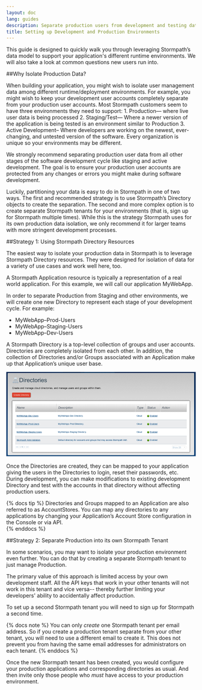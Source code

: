 ```yaml
---
layout: doc
lang: guides
description: Separate production users from development and testing data for easy, secure development against Stormpath.
title: Setting up Development and Production Environments
---
```


This guide is designed to quickly walk you through leveraging Stormpath’s data model to support your application's different runtime environments. We will also take a look at common questions new users run into. 

##Why Isolate Production Data?

When building your application, you might wish to isolate user management data among different runtime/deployment environments.  For example, you might wish to keep your development user accounts completely separate from your production user accounts.  Most Stormpath customers seem to have three environments they need to support: 1.  Production— where live user data is being processed 2. Staging/Test— Where a newer version of the application is being tested is an environment similar to Production 3. Active Development– Where developers are working on the newest, ever-changing, and untested version of the software.  Every organization is unique so your environments may be different.

We strongly recommend separating production user data from all other stages of the software development cycle like staging and active development. The goal is to ensure your production user accounts are protected from any changes or errors you might make during software development. 

Luckily, partitioning your data is easy to do in Stormpath in one of two ways.  The first and recommended strategy is to use Stormpath’s Directory objects to create the separation.  The second and more complex option is to create separate Stormpath tenants for your environments (that is, sign up for Stormpath multiple times).  While this is the strategy Stormpath uses for its own production data isolation, we only recommend it for larger teams with more stringent development processes. 

##Strategy 1: Using Stormpath Directory Resources

The easiest way to isolate your production data in Stormpath is to leverage Stormpath Directory resources.  They were designed for isolation of data for a variety of use cases and work well here, too.  

A Stormpath Application resource is typically a representation of a real world application.  For this example, we will call our application MyWebApp.  

In order to separate Production from Staging and other environments, we will create one new Directory to represent each stage of your development cycle. For example: 

* MyWebApp–Prod-Users
* MyWebApp–Staging-Users
* MyWebApp–Dev-Users

A Stormpath Directory is a top-level collection of groups and user accounts.  Directories are completely isolated from each other.  In addition, the collection of Directories and/or Groups associated with an Application make up that Application’s unique user base.  

![Development, Test, and Production User Directoriess](/images/dev-test-prod-dir.png)

Once the Directories are created, they can be mapped to your application giving the users in the Directories to login, reset their passwords, etc.  During development, you can make modifications to existing development Directory and test with the accounts in that directory without affecting production users.

{% docs tip %}
 Directories and Groups mapped to an Application are also referred to as AccountStores.  You can map any directories to any applications by changing your Application’s Account Store configuration in the Console or via API.  
{% enddocs %}

##Strategy 2: Separate Production into its own Stormpath Tenant

In some scenarios, you may want to isolate your production environment even further.  You can do that by creating a separate Stormpath tenant to just manage Production.

The primary value of this approach is limited access by your own development staff.  All the API keys that work in your other tenants will not work in this tenant and vice versa-- thereby further limiting your developers' ability to accidentally affect production.

To set up a second Stormpath tenant you will need to sign up for Stormpath a second time.  

{% docs note %}
 You can only _create_ one Stormpath tenant per email address.  So if you create a production tenant separate from your other tenant, you will need to use a different email to create it.  This does not prevent you from having the same email addresses for administrators on each tenant.
{% enddocs %}

Once the new Stormpath tenant has been created, you would configure your production applications and corresponding directories as usual.  And then invite only those people who _must_ have access to your production environment. 